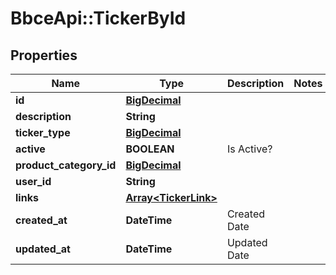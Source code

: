 # BbceApi::TickerById

## Properties
Name | Type | Description | Notes
------------ | ------------- | ------------- | -------------
**id** | [**BigDecimal**](BigDecimal.md) |  | 
**description** | **String** |  | 
**ticker_type** | [**BigDecimal**](BigDecimal.md) |  | 
**active** | **BOOLEAN** | Is Active? | 
**product_category_id** | [**BigDecimal**](BigDecimal.md) |  | 
**user_id** | **String** |  | 
**links** | [**Array&lt;TickerLink&gt;**](TickerLink.md) |  | 
**created_at** | **DateTime** | Created Date | 
**updated_at** | **DateTime** | Updated Date | 

